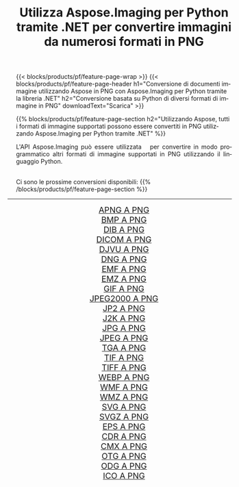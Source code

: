 ﻿---
title: Utilizza Aspose.Imaging per Python tramite .NET per convertire immagini da numerosi formati in PNG 
weight: 3920
url: /it/python-net/conversion/to/png/ 
lang: it
langdirlevel: 2
locales: zh-hans,ja,it,ru,de,es,fr,nl,id,lt,pl,pt,vi,tr,ko,zh-hant,ar,hi,th,sv,cs,uk,he
description: Puoi utilizzare Aspose.Imaging per Python tramite la libreria .NET per convertire da una varietà di formati in PNG
---

{{< blocks/products/pf/feature-page-wrap >}}
{{< blocks/products/pf/feature-page-header h1="Conversione di documenti immagine utilizzando Aspose in PNG con Aspose.Imaging per Python tramite la libreria .NET" h2="Conversione basata su Python di diversi formati di immagine in PNG" downloadText="Scarica" >}}


{{% blocks/products/pf/feature-page-section  h2="Utilizzando Aspose, tutti i formati di immagine supportati possono essere convertiti in PNG utilizzando Aspose.Imaging per Python tramite .NET" %}}
<p align=justify>L'API Aspose.Imaging può essere utilizzata   per convertire in modo programmatico altri formati di immagine supportati in PNG utilizzando il linguaggio Python.</p>
<br/>
Ci sono le prossime conversioni disponibili:
{{% /blocks/products/pf/feature-page-section %}}
<div class="container-fluid productfamilypage bg-gray">
    <div class="convertypes bg-gray agp-content section">
        <div class="container">
		<hr style="margin-left:-20px;"/>
		<div class="row other-converters" style="gap: 10px;font-size: 19px;text-align:center;">
		    <div class='col-md-2 other-converter remove-lp remove-rp'><a href="/imaging/it/python-net/conversion/apng-to-png/" style="padding:15px;">APNG A PNG</a></div>
<div class='col-md-2 other-converter remove-lp remove-rp'><a href="/imaging/it/python-net/conversion/bmp-to-png/" style="padding:15px;">BMP A PNG</a></div>
<div class='col-md-2 other-converter remove-lp remove-rp'><a href="/imaging/it/python-net/conversion/dib-to-png/" style="padding:15px;">DIB A PNG</a></div>
<div class='col-md-2 other-converter remove-lp remove-rp'><a href="/imaging/it/python-net/conversion/dicom-to-png/" style="padding:15px;">DICOM A PNG</a></div>
<div class='col-md-2 other-converter remove-lp remove-rp'><a href="/imaging/it/python-net/conversion/djvu-to-png/" style="padding:15px;">DJVU A PNG</a></div>
<div class='col-md-2 other-converter remove-lp remove-rp'><a href="/imaging/it/python-net/conversion/dng-to-png/" style="padding:15px;">DNG A PNG</a></div>
<div class='col-md-2 other-converter remove-lp remove-rp'><a href="/imaging/it/python-net/conversion/emf-to-png/" style="padding:15px;">EMF A PNG</a></div>
<div class='col-md-2 other-converter remove-lp remove-rp'><a href="/imaging/it/python-net/conversion/emz-to-png/" style="padding:15px;">EMZ A PNG</a></div>
<div class='col-md-2 other-converter remove-lp remove-rp'><a href="/imaging/it/python-net/conversion/gif-to-png/" style="padding:15px;">GIF A PNG</a></div>
<div class='col-md-2 other-converter remove-lp remove-rp'><a href="/imaging/it/python-net/conversion/jpeg2000-to-png/" style="padding:15px;">JPEG2000 A PNG</a></div>
<div class='col-md-2 other-converter remove-lp remove-rp'><a href="/imaging/it/python-net/conversion/jp2-to-png/" style="padding:15px;">JP2 A PNG</a></div>
<div class='col-md-2 other-converter remove-lp remove-rp'><a href="/imaging/it/python-net/conversion/j2k-to-png/" style="padding:15px;">J2K A PNG</a></div>
<div class='col-md-2 other-converter remove-lp remove-rp'><a href="/imaging/it/python-net/conversion/jpg-to-png/" style="padding:15px;">JPG A PNG</a></div>
<div class='col-md-2 other-converter remove-lp remove-rp'><a href="/imaging/it/python-net/conversion/jpeg-to-png/" style="padding:15px;">JPEG A PNG</a></div>
<div class='col-md-2 other-converter remove-lp remove-rp'><a href="/imaging/it/python-net/conversion/tga-to-png/" style="padding:15px;">TGA A PNG</a></div>
<div class='col-md-2 other-converter remove-lp remove-rp'><a href="/imaging/it/python-net/conversion/tif-to-png/" style="padding:15px;">TIF A PNG</a></div>
<div class='col-md-2 other-converter remove-lp remove-rp'><a href="/imaging/it/python-net/conversion/tiff-to-png/" style="padding:15px;">TIFF A PNG</a></div>
<div class='col-md-2 other-converter remove-lp remove-rp'><a href="/imaging/it/python-net/conversion/webp-to-png/" style="padding:15px;">WEBP A PNG</a></div>
<div class='col-md-2 other-converter remove-lp remove-rp'><a href="/imaging/it/python-net/conversion/wmf-to-png/" style="padding:15px;">WMF A PNG</a></div>
<div class='col-md-2 other-converter remove-lp remove-rp'><a href="/imaging/it/python-net/conversion/wmz-to-png/" style="padding:15px;">WMZ A PNG</a></div>
<div class='col-md-2 other-converter remove-lp remove-rp'><a href="/imaging/it/python-net/conversion/svg-to-png/" style="padding:15px;">SVG A PNG</a></div>
<div class='col-md-2 other-converter remove-lp remove-rp'><a href="/imaging/it/python-net/conversion/svgz-to-png/" style="padding:15px;">SVGZ A PNG</a></div>
<div class='col-md-2 other-converter remove-lp remove-rp'><a href="/imaging/it/python-net/conversion/eps-to-png/" style="padding:15px;">EPS A PNG</a></div>
<div class='col-md-2 other-converter remove-lp remove-rp'><a href="/imaging/it/python-net/conversion/cdr-to-png/" style="padding:15px;">CDR A PNG</a></div>
<div class='col-md-2 other-converter remove-lp remove-rp'><a href="/imaging/it/python-net/conversion/cmx-to-png/" style="padding:15px;">CMX A PNG</a></div>
<div class='col-md-2 other-converter remove-lp remove-rp'><a href="/imaging/it/python-net/conversion/otg-to-png/" style="padding:15px;">OTG A PNG</a></div>
<div class='col-md-2 other-converter remove-lp remove-rp'><a href="/imaging/it/python-net/conversion/odg-to-png/" style="padding:15px;">ODG A PNG</a></div>
<div class='col-md-2 other-converter remove-lp remove-rp'><a href="/imaging/it/python-net/conversion/ico-to-png/" style="padding:15px;">ICO A PNG</a></div>
                </div>
        </div>
    </div>
</div>
<br/>

